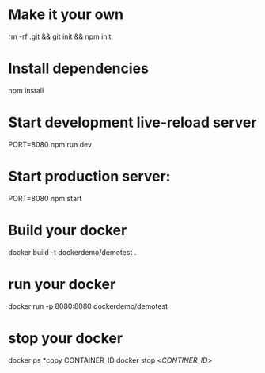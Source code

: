 # Make it your own
rm -rf .git && git init && npm init

# Install dependencies
npm install

# Start development live-reload server
PORT=8080 npm run dev

# Start production server:
PORT=8080 npm start

# Build your docker
docker build -t dockerdemo/demotest .

# run your docker
docker run -p 8080:8080 dockerdemo/demotest 

# stop your docker
docker ps
*copy CONTAINER_ID
docker stop <*CONTINER_ID*>